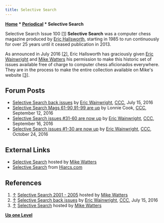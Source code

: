 ```yaml
---
title: Selective Search
---
```

**[Home](Home "Home") \* [Periodical](Periodical "Periodical") \* Selective Search**



 [](http://www.chesscomputeruk.com/html/selective_search_2001_-_2005.html) Selective Search Issue 100 <a id="cite-note-1" href="#cite-ref-1">[1]</a> 
**Selective Search** was a computer chess magazine produced by [Eric Hallsworth](Eric_Hallsworth "Eric Hallsworth"), starting in 1985 to run continuously for over 25 years until it ceased publication in 2013. 


As announced in July 2016 <a id="cite-note-2" href="#cite-ref-2">[2]</a>, Eric Hallsworth has graciously given [Eric Wainwright](index.php?title=Eric_Wainwright&action=edit&redlink=1 "Eric Wainwright (page does not exist)") and [Mike Watters](Mike_Watters "Mike Watters") his permission to make this historic set of issues available free of charge to computer chess aficionados everywhere. They are in the process to make the entire collection available on Mike's website <a id="cite-note-3" href="#cite-ref-3">[3]</a>. 



## Forum Posts


* [Selective Search back issues](http://www.talkchess.com/forum/viewtopic.php?t=60825) by [Eric Wainwright](index.php?title=Eric_Wainwright&action=edit&redlink=1 "Eric Wainwright (page does not exist)"), [CCC](CCC "CCC"), July 15, 2016
* [Selective Search Mags 61-90,91-99 are up](http://www.talkchess.com/forum/viewtopic.php?t=61402) by Lonnie Cook, [CCC](CCC "CCC"), September 12, 2016
* [Selective Search issues #31-60 are now up](http://www.talkchess.com/forum/viewtopic.php?t=61438) by [Eric Wainwright](index.php?title=Eric_Wainwright&action=edit&redlink=1 "Eric Wainwright (page does not exist)"), [CCC](CCC "CCC"), September 16, 2016
* [Selective Search issues #1-30 are now up](http://www.talkchess.com/forum/viewtopic.php?t=61819) by [Eric Wainwright](index.php?title=Eric_Wainwright&action=edit&redlink=1 "Eric Wainwright (page does not exist)"), [CCC](CCC "CCC"), October 24, 2016


## External Links


* [Selective Search](http://www.chesscomputeruk.com/html/selective_search.html) hosted by [Mike Watters](Mike_Watters "Mike Watters")
* [Selective Search](http://www.hiarcs.com/selective_search.htm) from [Hiarcs.com](HIARCS "HIARCS")


## References


1. <a id="cite-ref-1" href="#cite-note-1">↑</a> [Selective Search 2001 - 2005](http://www.chesscomputeruk.com/html/selective_search_2001_-_2005.html) hosted by [Mike Watters](Mike_Watters "Mike Watters")
2. <a id="cite-ref-2" href="#cite-note-2">↑</a> [Selective Search back issues](http://www.talkchess.com/forum/viewtopic.php?t=60825) by [Eric Wainwright](index.php?title=Eric_Wainwright&action=edit&redlink=1 "Eric Wainwright (page does not exist)"), [CCC](CCC "CCC"), July 15, 2016
3. <a id="cite-ref-3" href="#cite-note-3">↑</a> [Selective Search](http://www.chesscomputeruk.com/html/selective_search.html) hosted by [Mike Watters](Mike_Watters "Mike Watters")

**[Up one Level](Periodical "Periodical")**







 
